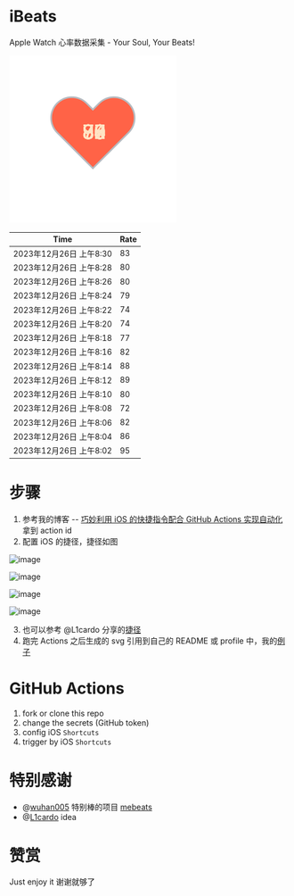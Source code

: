 # iBeats
Apple Watch 心率数据采集 - Your Soul, Your Beats!

![](./files/heart.svg)

<!--START_SECTION:my_heart_rate-->
| Time | Rate | 
 | ---- | ---- | 
| 2023年12月26日 上午8:30 | 83 |
| 2023年12月26日 上午8:28 | 80 |
| 2023年12月26日 上午8:26 | 80 |
| 2023年12月26日 上午8:24 | 79 |
| 2023年12月26日 上午8:22 | 74 |
| 2023年12月26日 上午8:20 | 74 |
| 2023年12月26日 上午8:18 | 77 |
| 2023年12月26日 上午8:16 | 82 |
| 2023年12月26日 上午8:14 | 88 |
| 2023年12月26日 上午8:12 | 89 |
| 2023年12月26日 上午8:10 | 80 |
| 2023年12月26日 上午8:08 | 72 |
| 2023年12月26日 上午8:06 | 82 |
| 2023年12月26日 上午8:04 | 86 |
| 2023年12月26日 上午8:02 | 95 |

<!--END_SECTION:my_heart_rate-->

# 步骤
1. 参考我的博客 -- [巧妙利用 iOS 的快捷指令配合 GitHub Actions 实现自动化](https://github.com/yihong0618/gitblog/issues/198) 拿到 action id
2. 配置 iOS 的捷径，捷径如图

![image](https://user-images.githubusercontent.com/15976103/122154218-0db0b480-ce97-11eb-93bb-5aec07c558dc.png)

![image](https://user-images.githubusercontent.com/15976103/122154236-186b4980-ce97-11eb-8e4b-70551a0391ae.png)

![image](https://user-images.githubusercontent.com/15976103/122154268-2d47dd00-ce97-11eb-902e-3acf292265a9.png)

![image](https://user-images.githubusercontent.com/15976103/122174055-fa144680-ceb4-11eb-9be2-3eb83cd516f7.png)

3. 也可以参考 @L1cardo 分享的[捷径](https://www.icloud.com/shortcuts/6ab6047b459c41ad822ad6b94b1c03d4)
4. 跑完 Actions 之后生成的 svg 引用到自己的 README 或 profile 中，我的[例子](https://github.com/yihong0618) 

# GitHub Actions

1. fork or clone this repo
2. change the secrets (GitHub token)
3. config iOS `Shortcuts` 
4. trigger by iOS `Shortcuts`

# 特别感谢
- @[wuhan005](https://github.com/wuhan005) 特别棒的项目 [mebeats](https://github.com/wuhan005/mebeats)
- @[L1cardo](https://github.com/L1cardo) idea

# 赞赏
Just enjoy it
谢谢就够了
